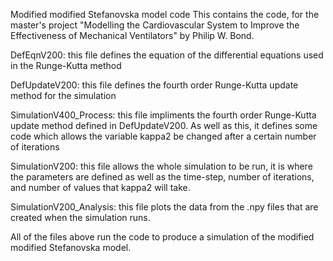 Modified modified Stefanovska model code
This contains the code, for the master's project "Modelling the Cardiovascular System to Improve the Effectiveness of Mechanical Ventilators" by Philip W. Bond.

DefEqnV200: this file defines the equation of the differential equations used in the Runge-Kutta method

DefUpdateV200: this file defines the fourth order Runge-Kutta update method for the simulation

SimulationV400_Process: this file impliments the fourth order Runge-Kutta update method defined in DefUpdateV200. As well as this, it defines some code which allows the variable 
kappa2 be changed after a certain number of iterations

SimulationV200: this file allows the whole simulation to be run, it is where the parameters are defined as well as the time-step, number of iterations, and number of values that
kappa2 will take.

SimulationV200_Analysis: this file plots the data from the .npy files that are created when the simulation runs.

All of the files above run the code to produce a simulation of the modified modified Stefanovska model.
